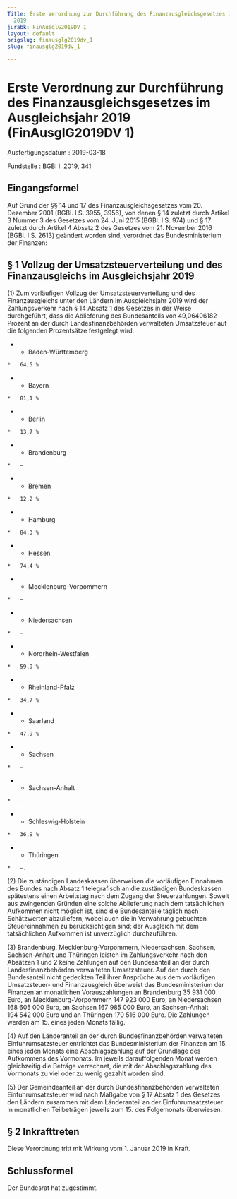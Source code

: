 ```yaml
---
Title: Erste Verordnung zur Durchführung des Finanzausgleichsgesetzes im Ausgleichsjahr
  2019
jurabk: FinAusglG2019DV 1
layout: default
origslug: finausglg2019dv_1
slug: finausglg2019dv_1

---
```


# Erste Verordnung zur Durchführung des Finanzausgleichsgesetzes im Ausgleichsjahr 2019 (FinAusglG2019DV 1)

Ausfertigungsdatum
:   2019-03-18

Fundstelle
:   BGBl I: 2019, 341


## Eingangsformel

Auf Grund der §§ 14 und 17 des Finanzausgleichsgesetzes vom 20. Dezember 2001 (BGBl. I S. 3955, 3956), von denen § 14 zuletzt durch Artikel 3 Nummer 3 des Gesetzes vom 24. Juni 2015 (BGBl. I S. 974) und § 17 zuletzt durch Artikel 4 Absatz 2 des Gesetzes vom 21. November 2016 (BGBl. I S. 2613) geändert worden sind, verordnet das Bundesministerium der Finanzen:


## § 1 Vollzug der Umsatzsteuerverteilung und des Finanzausgleichs im Ausgleichsjahr 2019

(1) Zum vorläufigen Vollzug der Umsatzsteuerverteilung und des Finanzausgleichs unter den Ländern im Ausgleichsjahr 2019 wird der Zahlungsverkehr nach § 14 Absatz 1 des Gesetzes in der Weise durchgeführt, dass die Ablieferung des Bundesanteils von 49,06406182 Prozent an der durch Landesfinanzbehörden verwalteten Umsatzsteuer auf die folgenden Prozentsätze festgelegt wird:

*    *   Baden-Württemberg

    *   64,5 %


*    *   Bayern

    *   81,1 %


*    *   Berlin

    *   13,7 %


*    *   Brandenburg

    *   –


*    *   Bremen

    *   12,2 %


*    *   Hamburg

    *   84,3 %


*    *   Hessen

    *   74,4 %


*    *   Mecklenburg-Vorpommern

    *   –


*    *   Niedersachsen

    *   –


*    *   Nordrhein-Westfalen

    *   59,9 %


*    *   Rheinland-Pfalz

    *   34,7 %


*    *   Saarland

    *   47,9 %


*    *   Sachsen

    *   –


*    *   Sachsen-Anhalt

    *   –


*    *   Schleswig-Holstein

    *   36,9 %


*    *   Thüringen

    *   –.




(2) Die zuständigen Landeskassen überweisen die vorläufigen Einnahmen des Bundes nach Absatz 1 telegrafisch an die zuständigen Bundeskassen spätestens einen Arbeitstag nach dem Zugang der Steuerzahlungen. Soweit aus zwingenden Gründen eine solche Ablieferung nach dem tatsächlichen Aufkommen nicht möglich ist, sind die Bundesanteile täglich nach Schätzwerten abzuliefern, wobei auch die in Verwahrung gebuchten Steuereinnahmen zu berücksichtigen sind; der Ausgleich mit dem tatsächlichen Aufkommen ist unverzüglich durchzuführen.

(3) Brandenburg, Mecklenburg-Vorpommern, Niedersachsen, Sachsen, Sachsen-Anhalt und Thüringen leisten im Zahlungsverkehr nach den Absätzen 1 und 2 keine Zahlungen auf den Bundesanteil an der durch Landesfinanzbehörden verwalteten Umsatzsteuer. Auf den durch den Bundesanteil nicht gedeckten Teil ihrer Ansprüche aus dem vorläufigen Umsatzsteuer- und Finanzausgleich überweist das Bundesministerium der Finanzen an monatlichen Vorauszahlungen an Brandenburg 35 931 000 Euro, an Mecklenburg-Vorpommern 147 923 000 Euro, an Niedersachsen 168 605 000 Euro, an Sachsen 167 985 000 Euro, an Sachsen-Anhalt 194 542 000 Euro und an Thüringen 170 516 000 Euro. Die Zahlungen werden am 15. eines jeden Monats fällig.

(4) Auf den Länderanteil an der durch Bundesfinanzbehörden verwalteten Einfuhrumsatzsteuer entrichtet das Bundesministerium der Finanzen am 15. eines jeden Monats eine Abschlagszahlung auf der Grundlage des Aufkommens des Vormonats. Im jeweils darauffolgenden Monat werden gleichzeitig die Beträge verrechnet, die mit der Abschlagszahlung des Vormonats zu viel oder zu wenig gezahlt worden sind.

(5) Der Gemeindeanteil an der durch Bundesfinanzbehörden verwalteten Einfuhrumsatzsteuer wird nach Maßgabe von § 17 Absatz 1 des Gesetzes den Ländern zusammen mit dem Länderanteil an der Einfuhrumsatzsteuer in monatlichen Teilbeträgen jeweils zum 15. des Folgemonats überwiesen.


## § 2 Inkrafttreten

Diese Verordnung tritt mit Wirkung vom 1. Januar 2019 in Kraft.


## Schlussformel

Der Bundesrat hat zugestimmt.

